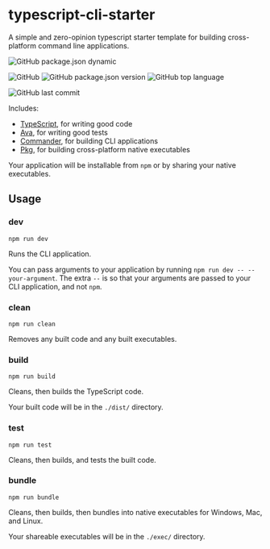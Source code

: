 # typescript-cli-starter

A simple and zero-opinion typescript starter template for building cross-platform command line applications.

![GitHub package.json dynamic](https://img.shields.io/github/package-json/keywords/isBatak/typescript-cli-starter.svg?style=flat-square)

![GitHub](https://img.shields.io/github/license/isBatak/typescript-cli-starter.svg?style=flat-square)
![GitHub package.json version](https://img.shields.io/github/package-json/v/isBatak/typescript-cli-starter.svg?style=flat-square)
![GitHub top language](https://img.shields.io/github/languages/top/isBatak/typescript-cli-starter.svg?style=flat-square)

![GitHub last commit](https://img.shields.io/github/last-commit/isBatak/typescript-cli-starter.svg?style=flat-square)

Includes:

- [TypeScript](https://www.typescriptlang.org/), for writing good code
- [Ava](https://www.npmjs.com/package/ava), for writing good tests
- [Commander](https://www.npmjs.com/package/commander), for building CLI applications
- [Pkg](https://www.npmjs.com/package/pkg), for building cross-platform native executables

Your application will be installable from `npm` or by sharing your native executables.

## Usage

### **dev**

`npm run dev`

Runs the CLI application.

You can pass arguments to your application by running `npm run dev -- --your-argument`. The extra `--` is so that your arguments are passed to your CLI application, and not `npm`.

### **clean**

`npm run clean`

Removes any built code and any built executables.

### **build**

`npm run build`

Cleans, then builds the TypeScript code.

Your built code will be in the `./dist/` directory.

### **test**

`npm run test`

Cleans, then builds, and tests the built code.

### **bundle**

`npm run bundle`

Cleans, then builds, then bundles into native executables for Windows, Mac, and Linux.

Your shareable executables will be in the `./exec/` directory.

